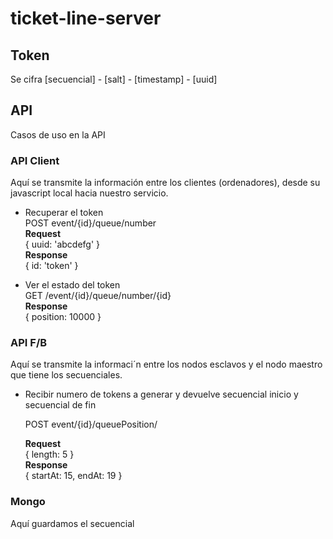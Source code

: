# ticket-line-server

## Token
Se cifra
[secuencial] - [salt] - [timestamp] - [uuid]

## API
Casos de uso en la API

### API Client
Aquí se transmite la información entre los clientes (ordenadores), desde su javascript local hacia nuestro servicio.

* Recuperar el token  
  POST event/{id}/queue/number  
  **Request**  
   { uuid: 'abcdefg' }  
  **Response**  
   { id: 'token' }  

* Ver el estado del token  
   GET /event/{id}/queue/number/{id}  
  **Response**  
   { position: 10000 }

### API F/B
Aquí se transmite la informaci´n entre los nodos esclavos y el nodo maestro que tiene los secuenciales.

* Recibir numero de tokens a generar y devuelve secuencial inicio y secuencial de fin

  POST event/{id}/queuePosition/

  **Request**  
   { length: 5 }  
  **Response**  
   { startAt: 15, endAt: 19 }  

### Mongo

Aquí guardamos el secuencial
